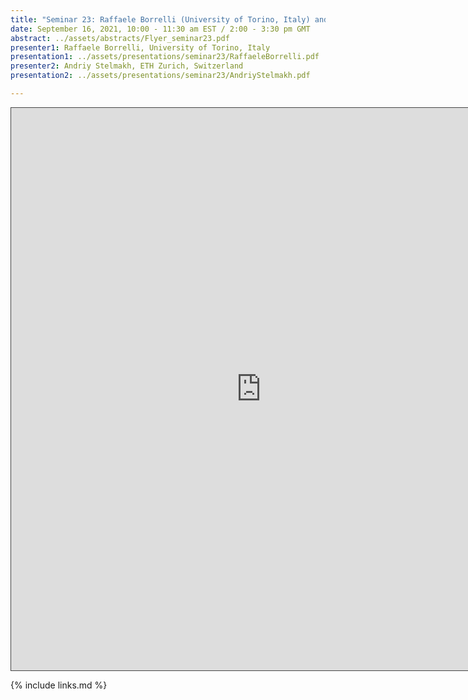 ```yaml
---
title: "Seminar 23: Raffaele Borrelli (University of Torino, Italy) and Andriy Stelmakh (ETH Zurich, Switzerland)"
date: September 16, 2021, 10:00 - 11:30 am EST / 2:00 - 3:30 pm GMT
abstract: ../assets/abstracts/Flyer_seminar23.pdf
presenter1: Raffaele Borrelli, University of Torino, Italy
presentation1: ../assets/presentations/seminar23/RaffaeleBorrelli.pdf
presenter2: Andriy Stelmakh, ETH Zurich, Switzerland
presentation2: ../assets/presentations/seminar23/AndriyStelmakh.pdf

---
```


<iframe src="https://ub.hosted.panopto.com/Panopto/Pages/Embed.aspx?id=2f8a7f50-fad3-4569-8b18-ada50103fc48
&autoplay=false&offerviewer=true&showtitle=true&showbrand=false&captions=true&interactivity=all" height="900" width="800"
 style="border: 1px solid #464646;" allowfullscreen allow="autoplay"></iframe>


{% include links.md %}


